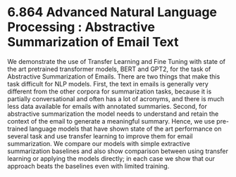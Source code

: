 # 6.864 Advanced Natural Language Processing : Abstractive Summarization of Email Text

We demonstrate the use of Transfer Learning and Fine Tuning with state of the art pretrained transformer models, BERT and GPT2, for the task of Abstractive Summarization of Emails. There are two things that make this task difficult for NLP models. First, the text in emails is generally very different from the other corpora for summarization tasks, because it is partially conversational and often has a lot of acronyms, and there is much less data available for emails with annotated summaries. Second, for abstractive summarization the model needs to understand and retain the context of the email to generate a meaningful summary. Hence, we use pre-trained language models that have shown state of the art performance on several task and use transfer learning to improve them for email summarization. We compare our models with simple extractive summarization baselines and also show comparison between using transfer learning or applying the models directly; in each case we show that our approach beats the baselines even with limited training.
